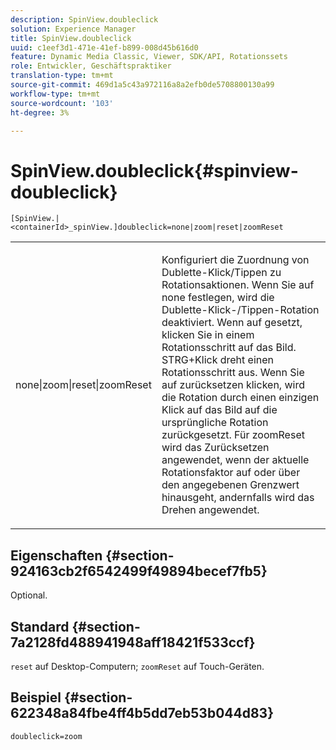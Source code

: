 ```yaml
---
description: SpinView.doubleclick
solution: Experience Manager
title: SpinView.doubleclick
uuid: c1eef3d1-471e-41ef-b899-008d45b616d0
feature: Dynamic Media Classic, Viewer, SDK/API, Rotationssets
role: Entwickler, Geschäftspraktiker
translation-type: tm+mt
source-git-commit: 469d1a5c43a972116a8a2efb0de5708800130a99
workflow-type: tm+mt
source-wordcount: '103'
ht-degree: 3%

---
```



# SpinView.doubleclick{#spinview-doubleclick}

`[SpinView.|<containerId>_spinView.]doubleclick=none|zoom|reset|zoomReset`

<table id="table_E314540D347D47699C04EB80D20C0721"> 
 <tbody> 
  <tr> 
   <td colname="col1"> <p> <span class="codeph"> none|zoom|reset|zoomReset  </span> </p> </td> 
   <td colname="col2"> <p> Konfiguriert die Zuordnung von Dublette-Klick/Tippen zu Rotationsaktionen. Wenn Sie auf <span class="codeph"> none </span> festlegen, wird die Dublette-Klick-/Tippen-Rotation deaktiviert. Wenn <span class="codeph"> auf </span> gesetzt, klicken Sie in einem Rotationsschritt auf das Bild. STRG+Klick dreht einen Rotationsschritt aus. Wenn Sie auf <span class="codeph"> zurücksetzen </span> klicken, wird die Rotation durch einen einzigen Klick auf das Bild auf die ursprüngliche Rotation zurückgesetzt. Für <span class="codeph"> zoomReset </span> wird das Zurücksetzen angewendet, wenn der aktuelle Rotationsfaktor auf oder über den angegebenen Grenzwert hinausgeht, andernfalls wird das Drehen angewendet. </p> </td> 
  </tr> 
 </tbody> 
</table>

## Eigenschaften {#section-924163cb2f6542499f49894becef7fb5}

Optional.

## Standard {#section-7a2128fd488941948aff18421f533ccf}

`reset` auf Desktop-Computern;  `zoomReset` auf Touch-Geräten.

## Beispiel {#section-622348a84fbe4ff4b5dd7eb53b044d83}

`doubleclick=zoom`
